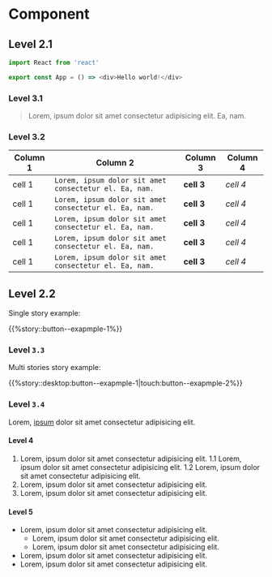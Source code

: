 # Component

## Level 2.1

```js
import React from 'react'

export const App = () => <div>Hello world!</div>
```

### Level 3.1

> Lorem, ipsum dolor sit amet consectetur adipisicing elit. Ea, nam.

### Level 3.2

| Column 1 | Column 2                                               | Column 3   | Column 4 |
| -------- | ------------------------------------------------------ | ---------- | -------- |
| cell 1   | `Lorem, ipsum dolor sit amet consectetur el. Ea, nam.` | **cell 3** | _cell 4_ |
| cell 1   | `Lorem, ipsum dolor sit amet consectetur el. Ea, nam.` | **cell 3** | _cell 4_ |
| cell 1   | `Lorem, ipsum dolor sit amet consectetur el. Ea, nam.` | **cell 3** | _cell 4_ |
| cell 1   | `Lorem, ipsum dolor sit amet consectetur el. Ea, nam.` | **cell 3** | _cell 4_ |
| cell 1   | `Lorem, ipsum dolor sit amet consectetur el. Ea, nam.` | **cell 3** | _cell 4_ |

## Level 2.2

Single story example:

{{%story::button--exapmple-1%}}

### Level `3.3`

Multi stories story example:

{{%story::desktop:button--exapmple-1|touch:button--exapmple-2%}}

### Level `3.4`

Lorem, [ipsum](#level-34) dolor sit amet consectetur adipisicing elit.

#### Level 4

1. Lorem, ipsum dolor sit amet consectetur adipisicing elit.
   1.1 Lorem, ipsum dolor sit amet consectetur adipisicing elit.
   1.2 Lorem, ipsum dolor sit amet consectetur adipisicing elit.
1. Lorem, ipsum dolor sit amet consectetur adipisicing elit.
1. Lorem, ipsum dolor sit amet consectetur adipisicing elit.

#### Level 5

- Lorem, ipsum dolor sit amet consectetur adipisicing elit.
  - Lorem, ipsum dolor sit amet consectetur adipisicing elit.
  - Lorem, ipsum dolor sit amet consectetur adipisicing elit.
- Lorem, ipsum dolor sit amet consectetur adipisicing elit.
- Lorem, ipsum dolor sit amet consectetur adipisicing elit.
